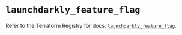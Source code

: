 # `launchdarkly_feature_flag`

Refer to the Terraform Registry for docs: [`launchdarkly_feature_flag`](https://registry.terraform.io/providers/launchdarkly/launchdarkly/2.20.2/docs/resources/feature_flag).
